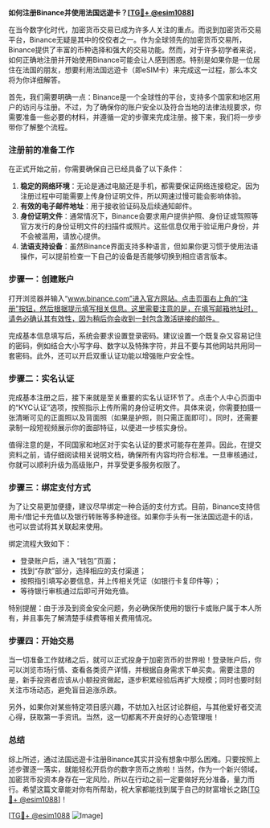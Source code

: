 **如何注册Binance并使用法国远遊卡？[[TG💪+ @esim1088](https://t.me/s/esim1088)]**

在当今数字化时代，加密货币交易已成为许多人关注的重点。而说到加密货币交易平台，Binance无疑是其中的佼佼者之一。作为全球领先的加密货币交易所，Binance提供了丰富的币种选择和强大的交易功能。然而，对于许多初学者来说，如何正确地注册并开始使用Binance可能会让人感到困惑。特别是如果你是一位居住在法国的朋友，想要利用法国远遊卡（即eSIM卡）来完成这一过程，那么本文将为你详细解答。

首先，我们需要明确一点：Binance是一个全球性的平台，支持多个国家和地区用户的访问与注册。不过，为了确保你的账户安全以及符合当地的法律法规要求，你需要准备一些必要的材料，并遵循一定的步骤来完成注册。接下来，我们将一步步带你了解整个流程。

### 注册前的准备工作

在正式开始之前，你需要确保自己已经具备了以下条件：

1. **稳定的网络环境**：无论是通过电脑还是手机，都需要保证网络连接稳定。因为注册过程中可能需要上传身份证明文件，所以网速过慢可能会影响体验。
2. **有效的电子邮件地址**：用于接收验证码及后续通知邮件。
3. **身份证明文件**：通常情况下，Binance会要求用户提供护照、身份证或驾照等官方发行的身份证明文件的扫描件或照片。这些信息仅用于验证用户身份，并不会被滥用，请放心提供。
4. **法语支持设备**：虽然Binance界面支持多种语言，但如果你更习惯于使用法语操作，可以提前检查一下自己的设备是否能够切换到相应语言版本。

### 步骤一：创建账户

打开浏览器并输入“www.binance.com”进入官方网站。点击页面右上角的“注册”按钮，然后根据提示填写相关信息。这里需要注意的是，在填写邮箱地址时，请务必确认其有效性，因为稍后你会收到一封包含激活链接的邮件。

完成基本信息填写后，系统会要求设置登录密码。建议设置一个既复杂又容易记住的密码，例如结合大小写字母、数字以及特殊字符，并且不要与其他网站共用同一套密码。此外，还可以开启双重认证功能以增强账户安全性。

### 步骤二：实名认证

完成基本注册之后，接下来就是至关重要的实名认证环节了。点击个人中心页面中的“KYC认证”选项，按照指示上传所需的身份证明文件。具体来说，你需要拍摄一张清晰可见的正面照以及背面照（如果是护照，则只需正面即可）。同时，还需要录制一段短视频展示你的面部特征，以便进一步核实身份。

值得注意的是，不同国家和地区对于实名认证的要求可能存在差异。因此，在提交资料之前，请仔细阅读相关说明文档，确保所有内容均符合标准。一旦审核通过，你就可以顺利升级为高级账户，并享受更多服务权限了。

### 步骤三：绑定支付方式

为了让交易更加便捷，建议尽早绑定一种合适的支付方式。目前，Binance支持信用卡/借记卡充值以及银行转账等多种途径。如果你手头有一张法国远遊卡的话，也可以尝试将其关联起来使用。

绑定流程大致如下：
- 登录账户后，进入“钱包”页面；
- 找到“存款”部分，选择相应的支付渠道；
- 按照指引填写必要信息，并上传相关凭证（如银行卡复印件等）；
- 等待银行审核通过后即可开始充值。

特别提醒：由于涉及到资金安全问题，务必确保所使用的银行卡或账户属于本人所有，并且事先了解清楚手续费等相关费用情况。

### 步骤四：开始交易

当一切准备工作就绪之后，就可以正式投身于加密货币的世界啦！登录账户后，你可以浏览市场行情、查看各类资产详情，并根据自身需求下单买卖。需要注意的是，新手投资者应该从小额投资做起，逐步积累经验后再扩大规模；同时也要时刻关注市场动态，避免盲目追涨杀跌。

另外，如果你对某些特定项目感兴趣，不妨加入社区讨论群组，与其他爱好者交流心得，获取第一手资讯。当然，这一切都离不开良好的心态管理哦！

### 总结

综上所述，通过法国远遊卡注册Binance其实并没有想象中那么困难。只要按照上述步骤逐一落实，就能轻松开启你的数字货币之旅啦！当然，作为一个新兴领域，加密货币投资本身存在一定风险，所以在行动之前一定要做好充分准备，量力而行。希望这篇文章能对你有所帮助，祝大家都能找到属于自己的财富增长之路[[TG💪+ @esim1088](https://t.me/s/esim1088)]！

[[TG💪+ @esim1088](https://t.me/s/esim1088) ![Image](https://i.postimg.cc/4NQfJmqS/Snipaste-2025-05-13-00-14-12.png)]